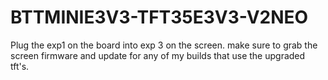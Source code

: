# BTTMINIE3V3-TFT35E3V3-V2NEO
Plug the exp1 on the board into exp 3 on the screen. make sure to grab the screen firmware and update for any of my builds that use the upgraded tft's.
